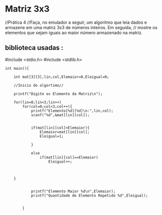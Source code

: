 # Matriz 3x3
//Prática 4
//Faça, no emulador a seguir, um algoritmo que leia dados e armazene em uma matriz 3x3 de números inteiros. Em seguida,
// mostre os elementos que sejam iguais ao maior número armazenado na matriz.

## biblioteca usadas :

 #include <stdio.h>
 #include <stdlib.h>

	int main(){
		
		int mat[3][3],lin,col,Elemaior=0,Eleigual=0;
		
		//Inicio do algortimo//
		
		printf("Digite os Elemento da Matriz\n");
		
		for(lin=0;lin<3;lin++)
			for(col=0;col<3;col++){
				printf("Elemento[%d][%d]\n:",lin,col);
				scanf("%d",&mat[lin][col]);
				
				
				if(mat[lin][col]>Elemaior){
					Elemaior=mat[lin][col];	
					Eleigual=1;
					
				}
						
				else
					if(mat[lin][col]==Elemaior)
						Eleigual++;
					
					
				
		}
				
				
				printf("Elemento Maior %d\n",Elemaior);
				printf("Quantidade de Elemento Repetido %d",Eleigual); 
				
				
			}
		
		
	
